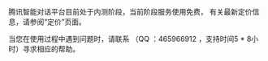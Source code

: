 腾讯智能对话平台目前处于内测阶段，当前阶段服务使用免费， 有关最新定价信息，请参阅“定价”页面。

当您在使用过程中遇到问题时，请联系 （QQ ：465966912 ，支持时间5 * 8小时）寻求相应的帮助。

